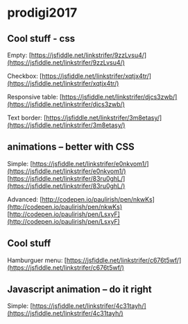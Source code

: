 # prodigi2017

## Cool stuff - css

Empty: [https://jsfiddle.net/linkstrifer/9zzLvsu4/](https://jsfiddle.net/linkstrifer/9zzLvsu4/)

Checkbox: [https://jsfiddle.net/linkstrifer/xqtjx4tr/](https://jsfiddle.net/linkstrifer/xqtjx4tr/)

Responsive table: [https://jsfiddle.net/linkstrifer/djcs3zwb/](https://jsfiddle.net/linkstrifer/djcs3zwb/)

Text border: [https://jsfiddle.net/linkstrifer/3m8etasy/](https://jsfiddle.net/linkstrifer/3m8etasy/)

## animations – better with CSS

Simple: 
[https://jsfiddle.net/linkstrifer/e0nkvom1/](https://jsfiddle.net/linkstrifer/e0nkvom1/)
[https://jsfiddle.net/linkstrifer/83ru0ghL/](https://jsfiddle.net/linkstrifer/83ru0ghL/)

Advanced:
[http://codepen.io/paulirish/pen/nkwKs](http://codepen.io/paulirish/pen/nkwKs)
[http://codepen.io/paulirish/pen/LsxyF](http://codepen.io/paulirish/pen/LsxyF)

## Cool stuff 

Hamburguer menu:
[https://jsfiddle.net/linkstrifer/c676t5wf/](https://jsfiddle.net/linkstrifer/c676t5wf/)

## Javascript animation – do it right

Simple:
[https://jsfiddle.net/linkstrifer/4c31tayh/](https://jsfiddle.net/linkstrifer/4c31tayh/)
